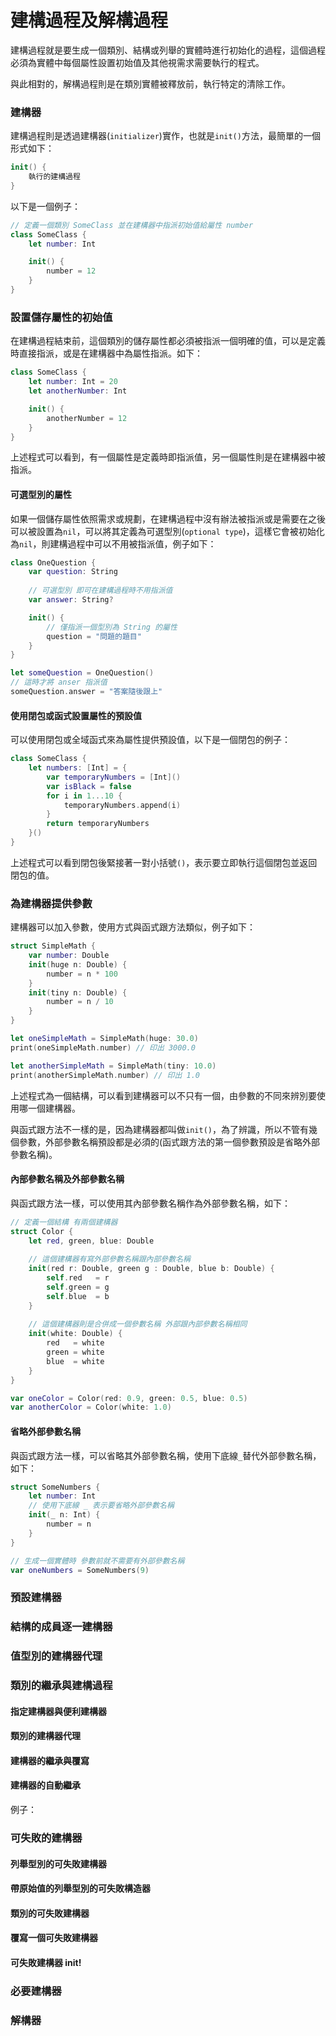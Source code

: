 # 建構過程及解構過程

建構過程就是要生成一個類別、結構或列舉的實體時進行初始化的過程，這個過程必須為實體中每個屬性設置初始值及其他視需求需要執行的程式。

與此相對的，解構過程則是在類別實體被釋放前，執行特定的清除工作。


### 建構器

建構過程則是透過建構器(`initializer`)實作，也就是`init()`方法，最簡單的一個形式如下：

```swift
init() {
    執行的建構過程
}

```

以下是一個例子：

```swift
// 定義一個類別 SomeClass 並在建構器中指派初始值給屬性 number
class SomeClass {
    let number: Int

    init() {
        number = 12
    }
}

```


### 設置儲存屬性的初始值

在建構過程結束前，這個類別的儲存屬性都必須被指派一個明確的值，可以是定義時直接指派，或是在建構器中為屬性指派。如下：

```swift
class SomeClass {
    let number: Int = 20
    let anotherNumber: Int

    init() {
        anotherNumber = 12
    }
}

```

上述程式可以看到，有一個屬性是定義時即指派值，另一個屬性則是在建構器中被指派。

#### 可選型別的屬性

如果一個儲存屬性依照需求或規劃，在建構過程中沒有辦法被指派或是需要在之後可以被設置為`nil`，可以將其定義為可選型別(`optional type`)，這樣它會被初始化為`nil`，則建構過程中可以不用被指派值，例子如下：

```swift
class OneQuestion {
    var question: String
    
    // 可選型別 即可在建構過程時不用指派值
    var answer: String?

    init() {
        // 僅指派一個型別為 String 的屬性
        question = "問題的題目"
    }
}

let someQuestion = OneQuestion()
// 這時才將 anser 指派值
someQuestion.answer = "答案隨後跟上"

```

#### 使用閉包或函式設置屬性的預設值

可以使用閉包或全域函式來為屬性提供預設值，以下是一個閉包的例子：

```swift
class SomeClass {
    let numbers: [Int] = {
        var temporaryNumbers = [Int]()
        var isBlack = false
        for i in 1...10 {
            temporaryNumbers.append(i)
        }
        return temporaryNumbers
    }()
}

```

上述程式可以看到閉包後緊接著一對小括號`()`，表示要立即執行這個閉包並返回閉包的值。


### 為建構器提供參數

建構器可以加入參數，使用方式與函式跟方法類似，例子如下：

```swift
struct SimpleMath {
    var number: Double
    init(huge n: Double) {
        number = n * 100
    }
    init(tiny n: Double) {
        number = n / 10
    }
}

let oneSimpleMath = SimpleMath(huge: 30.0)
print(oneSimpleMath.number) // 印出 3000.0

let anotherSimpleMath = SimpleMath(tiny: 10.0)
print(anotherSimpleMath.number) // 印出 1.0

```

上述程式為一個結構，可以看到建構器可以不只有一個，由參數的不同來辨別要使用哪一個建構器。

與函式跟方法不一樣的是，因為建構器都叫做`init()`，為了辨識，所以不管有幾個參數，外部參數名稱預設都是必須的(函式跟方法的第一個參數預設是省略外部參數名稱)。

#### 內部參數名稱及外部參數名稱

與函式跟方法一樣，可以使用其內部參數名稱作為外部參數名稱，如下：

```swift
// 定義一個結構 有兩個建構器
struct Color {
    let red, green, blue: Double
    
    // 這個建構器有寫外部參數名稱跟內部參數名稱
    init(red r: Double, green g : Double, blue b: Double) {
        self.red   = r
        self.green = g
        self.blue  = b
    }
    
    // 這個建構器則是合併成一個參數名稱 外部跟內部參數名稱相同
    init(white: Double) {
        red   = white
        green = white
        blue  = white
    }
}

var oneColor = Color(red: 0.9, green: 0.5, blue: 0.5)
var anotherColor = Color(white: 1.0)

```

#### 省略外部參數名稱

與函式跟方法一樣，可以省略其外部參數名稱，使用下底線`_`替代外部參數名稱，如下：

```swift
struct SomeNumbers {
    let number: Int
    // 使用下底線 _ 表示要省略外部參數名稱
    init(_ n: Int) {
        number = n
    }
}

// 生成一個實體時 參數前就不需要有外部參數名稱
var oneNumbers = SomeNumbers(9)

```

### 預設建構器


### 結構的成員逐一建構器


### 值型別的建構器代理


### 類別的繼承與建構過程

#### 指定建構器與便利建構器

#### 類別的建構器代理

#### 建構器的繼承與覆寫

#### 建構器的自動繼承

例子：


### 可失敗的建構器

#### 列舉型別的可失敗建構器

#### 帶原始值的列舉型別的可失敗構造器

#### 類別的可失敗建構器

#### 覆寫一個可失敗建構器

#### 可失敗建構器 init!


### 必要建構器


### 解構器









